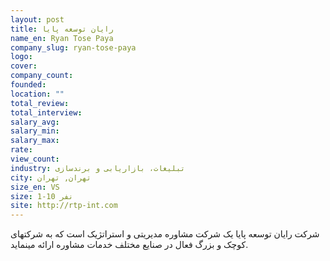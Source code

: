 ```yaml
---
layout: post
title: رایان توسعه پایا
name_en: Ryan Tose Paya
company_slug: ryan-tose-paya
logo: 
cover: 
company_count:
founded:
location: ""
total_review: 
total_interview: 
salary_avg: 
salary_min: 
salary_max: 
rate: 
view_count: 
industry: تبلیغات، بازاریابی و برندسازی
city: تهران, تهران
size_en: VS
size: 1-10 نفر
site: http://rtp-int.com
---
```


شرکت رایان توسعه پایا یک شرکت مشاوره مدیریتی و استراتژیک است که به شرکتهای کوچک و بزرگ فعال در صنایع مختلف خدمات مشاوره ارائه مینماید.
